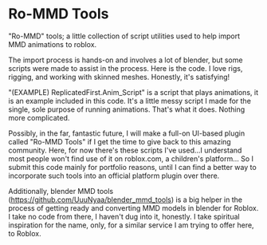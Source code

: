 # Ro-MMD Tools

"Ro-MMD" tools; a little collection of script utilities used to help import MMD animations to roblox.

The import process is hands-on and involves a lot of blender, but some scripts were made to assist in the process. Here is the code. I love rigs, rigging, and working with skinned meshes. Honestly, it's satisfying!

"(EXAMPLE) ReplicatedFirst.Anim_Script" is a script that plays animations, it is an example included in this code. It's a little messy script I made for the single, sole purpose of running animations. That's what it does. Nothing more complicated.


Possibly, in the far, fantastic future, I will make a full-on UI-based plugin called "Ro-MMD Tools" if I get the time to give back to this amazing community. Here, for now there's these scripts I've used...I understand most people won't find use of it on roblox.com, a children's platform... So I submit this code mainly for portfolio reasons, until I can find a better way to incorporate such tools into an official platform plugin over there.

Additionally, blender MMD tools (https://github.com/UuuNyaa/blender_mmd_tools) is a big helper in the process of getting ready and converting MMD models in blender for Roblox. I take no code from there, I haven't dug into it, honestly. I take spiritual inspiration for the name, only, for a similar service I am trying to offer here, to Roblox.
